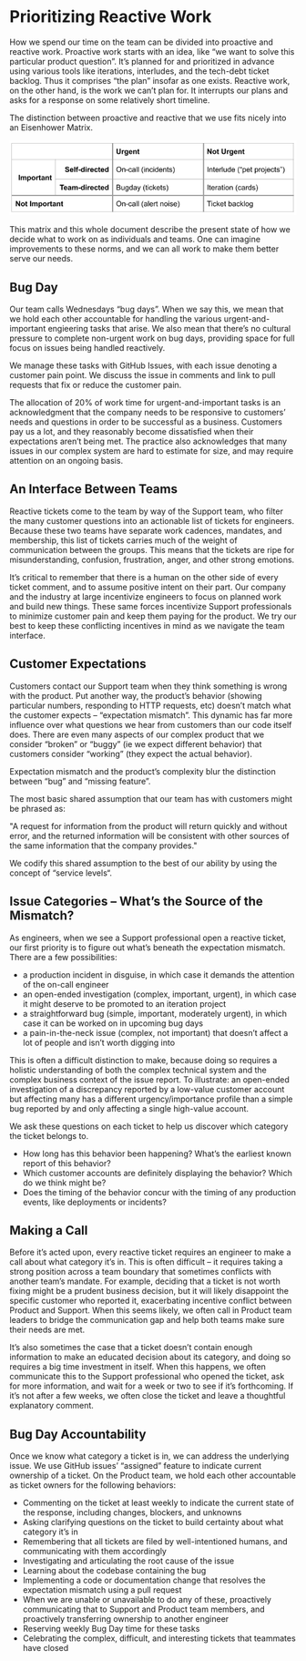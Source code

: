 Prioritizing Reactive Work
==========================

How we spend our time on the team can be divided into proactive and reactive work. Proactive work starts with an idea,
like “we want to solve this particular product question”. It’s planned for and prioritized in advance using various
tools like iterations, interludes, and the tech-debt ticket backlog. Thus it comprises “the plan” insofar as one
exists. Reactive work, on the other hand, is the work we can’t plan for. It interrupts our plans and asks for a
response on some relatively short timeline.

The distinction between proactive and reactive that we use fits nicely into an Eisenhower Matrix.

![](../media/reactive.png)

This matrix and this whole document describe the present state of how we decide what to work on as individuals and
teams. One can imagine improvements to these norms, and we can all work to make them better serve our needs.

Bug Day
-------

Our team calls Wednesdays “bug days”. When we say this, we mean that we hold each other accountable for handling the
various urgent-and-important engieering tasks that arise. We also mean that there’s no cultural pressure to complete
non-urgent work on bug days, providing space for full focus on issues being handled reactively.

We manage these tasks with GitHub Issues, with each issue denoting a customer pain point. We discuss the issue in
comments and link to pull requests that fix or reduce the customer pain.

The allocation of 20% of work time for urgent-and-important tasks is an acknowledgment that the company needs to be
responsive to customers’ needs and questions in order to be successful as a business. Customers pay us a lot, and they
reasonably become dissatisfied when their expectations aren’t being met. The practice also acknowledges that many
issues in our complex system are hard to estimate for size, and may require attention on an ongoing basis.

An Interface Between Teams
--------------------------

Reactive tickets come to the team by way of the Support team, who filter the many customer questions into an
actionable list of tickets for engineers. Because these two teams have separate work cadences, mandates, and
membership, this list of tickets carries much of the weight of communication between the groups. This means that the
tickets are ripe for misunderstanding, confusion, frustration, anger, and other strong emotions.

It’s critical to remember that there is a human on the other side of every ticket comment, and to assume positive
intent on their part. Our company and the industry at large incentivize engineers to focus on planned work and build
new things. These same forces incentivize Support professionals to minimize customer pain and keep them paying for the
product. We try our best to keep these conflicting incentives in mind as we navigate the team interface.

Customer Expectations
---------------------

Customers contact our Support team when they think something is wrong with the product. Put another way, the product’s
behavior (showing particular numbers, responding to HTTP requests, etc) doesn’t match what the customer expects –
“expectation mismatch”. This dynamic has far more influence over what questions we hear from customers than our code
itself does. There are even many aspects of our complex product that we consider “broken” or “buggy” (ie we expect
different behavior) that customers consider “working” (they expect the actual behavior).

Expectation mismatch and the product’s complexity blur the distinction between “bug” and “missing feature”.

The most basic shared assumption that our team has with customers might be phrased as:

"A request for information from the product will return quickly and without error, and the returned information will
be consistent with other sources of the same information that the company provides."

We codify this shared assumption to the best of our ability by using the concept of “service levels“.

Issue Categories – What’s the Source of the Mismatch?
-----------------------------------------------------

As engineers, when we see a Support professional open a reactive ticket, our first priority is to figure out what’s
beneath the expectation mismatch. There are a few possibilities:

* a production incident in disguise, in which case it demands the attention of the on-call engineer
* an open-ended investigation (complex, important, urgent), in which case it might deserve to be promoted to an
    iteration project
* a straightforward bug (simple, important, moderately urgent), in which case it can be worked on in upcoming bug days
* a pain-in-the-neck issue (complex, not important) that doesn’t affect a lot of people and isn’t worth digging into

This is often a difficult distinction to make, because doing so requires a holistic understanding of both the complex
technical system and the complex business context of the issue report. To illustrate: an open-ended investigation of a
discrepancy reported by a low-value customer account but affecting many has a different urgency/importance profile than
a simple bug reported by and only affecting a single high-value account.

We ask these questions on each ticket to help us discover which category the ticket belongs to.

* How long has this behavior been happening? What’s the earliest known report of this behavior?
* Which customer accounts are definitely displaying the behavior? Which do we think might be?
* Does the timing of the behavior concur with the timing of any production events, like deployments or incidents?

Making a Call
-------------

Before it’s acted upon, every reactive ticket requires an engineer to make a call about what category it’s in. This is
often difficult – it requires taking a strong position across a team boundary that sometimes conflicts with another
team’s mandate. For example, deciding that a ticket is not worth fixing might be a prudent business decision, but it
will likely disappoint the specific customer who reported it, exacerbating incentive conflict between Product and
Support. When this seems likely, we often call in Product team leaders to bridge the communication gap and help both
teams make sure their needs are met.

It’s also sometimes the case that a ticket doesn’t contain enough information to make an educated decision about its
category, and doing so requires a big time investment in itself. When this happens, we often communicate this to the
Support professional who opened the ticket, ask for more information, and wait for a week or two to see if it’s
forthcoming. If it’s not after a few weeks, we often close the ticket and leave a thoughtful explanatory comment.

Bug Day Accountability
----------------------

Once we know what category a ticket is in, we can address the underlying issue. We use GitHub issues’ “assigned”
feature to indicate current ownership of a ticket. On the Product team, we hold each other accountable as ticket
owners for the following behaviors:

* Commenting on the ticket at least weekly to indicate the current state of the response, including changes, blockers,
    and unknowns
* Asking clarifying questions on the ticket to build certainty about what category it’s in
* Remembering that all tickets are filed by well-intentioned humans, and communicating with them accordingly
* Investigating and articulating the root cause of the issue
* Learning about the codebase containing the bug
* Implementing a code or documentation change that resolves the expectation mismatch using a pull request
* When we are unable or unavailable to do any of these, proactively communicating that to Support and Product team
    members, and proactively transferring ownership to another engineer
* Reserving weekly Bug Day time for these tasks
* Celebrating the complex, difficult, and interesting tickets that teammates have closed